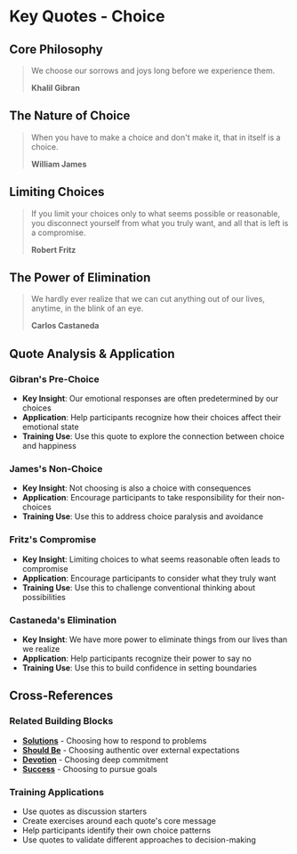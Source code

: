 # Key Quotes - Choice

## Core Philosophy

> We choose our sorrows and joys long before we experience them.
> 
> **Khalil Gibran**

## The Nature of Choice

> When you have to make a choice and don't make it, that in itself is a choice.
> 
> **William James**

## Limiting Choices

> If you limit your choices only to what seems possible or reasonable, you disconnect yourself from what you truly want, and all that is left is a compromise.
> 
> **Robert Fritz**

## The Power of Elimination

> We hardly ever realize that we can cut anything out of our lives, anytime, in the blink of an eye.
> 
> **Carlos Castaneda**

## Quote Analysis & Application

### Gibran's Pre-Choice
- **Key Insight**: Our emotional responses are often predetermined by our choices
- **Application**: Help participants recognize how their choices affect their emotional state
- **Training Use**: Use this quote to explore the connection between choice and happiness

### James's Non-Choice
- **Key Insight**: Not choosing is also a choice with consequences
- **Application**: Encourage participants to take responsibility for their non-choices
- **Training Use**: Use this to address choice paralysis and avoidance

### Fritz's Compromise
- **Key Insight**: Limiting choices to what seems reasonable often leads to compromise
- **Application**: Encourage participants to consider what they truly want
- **Training Use**: Use this to challenge conventional thinking about possibilities

### Castaneda's Elimination
- **Key Insight**: We have more power to eliminate things from our lives than we realize
- **Application**: Help participants recognize their power to say no
- **Training Use**: Use this to build confidence in setting boundaries

## Cross-References

### Related Building Blocks
- **[Solutions](../solutions/README.md)** - Choosing how to respond to problems
- **[Should Be](../should-be/README.md)** - Choosing authentic over external expectations
- **[Devotion](../devotion/README.md)** - Choosing deep commitment
- **[Success](../success/README.md)** - Choosing to pursue goals

### Training Applications
- Use quotes as discussion starters
- Create exercises around each quote's core message
- Help participants identify their own choice patterns
- Use quotes to validate different approaches to decision-making
